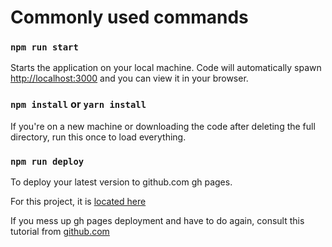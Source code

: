# Commonly used commands

### `npm run start`

Starts the application on your local machine.
Code will automatically spawn [http://localhost:3000](http://localhost:3000) and you can view it in your browser.

### `npm install` or `yarn install`

If you're on a new machine or downloading the code after deleting the full directory, run this once to load everything.

### `npm run deploy`

To deploy your latest version to github.com gh pages.

For this project, it is [located here](https://kericarpenterprog.github.io/playstation-games/)

If you mess up gh pages deployment and have to do again, consult this tutorial from [github.com](https://github.com/gitname/react-gh-pages)
